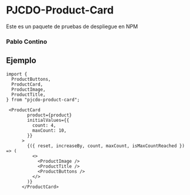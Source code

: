 # PJCDO-Product-Card

Este es un paquete de pruebas de despliegue en NPM

### Pablo Contino

## Ejemplo

```
import {
  ProductButtons,
  ProductCard,
  ProductImage,
  ProductTitle,
} from "pjcdo-product-card";

```

```
 <ProductCard
        product={product}
        initialValues={{
          count: 4,
          maxCount: 10,
        }}
      >
        {({ reset, increaseBy, count, maxCount, isMaxCountReached }) => (
          <>
            <ProductImage />
            <ProductTitle />
            <ProductButtons />
          </>
        )}
      </ProductCard>

```
